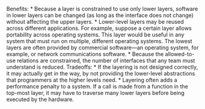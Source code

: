 Benefits: *  Because a layer is constrained to use only lower layers, software in lower layers can be changed (as long as the interface does not change) without affecting the upper layers. *  Lower-level layers may be reused across different applications. For example, suppose a certain layer allows portability across operating systems. This layer would be useful in any system that must run on multiple, different operating systems. The lowest layers are often provided by commercial software—an operating system, for example, or network communications software. *  Because the allowed-to-use relations are constrained, the number of interfaces that any team must understand is reduced. Tradeoffs: *  If the layering is not designed correctly, it may actually get in the way, by not providing the lower-level abstractions that programmers at the higher levels need. *  Layering often adds a performance penalty to a system. If a call is made from a function in the top-most layer, it may have to traverse many lower layers before being executed by the hardware.